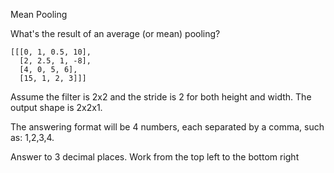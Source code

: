Mean Pooling

What's the result of an average (or mean) pooling?
 ```
[[[0, 1, 0.5, 10],
   [2, 2.5, 1, -8],
   [4, 0, 5, 6],
   [15, 1, 2, 3]]]
 ```
Assume the filter is 2x2 and the stride is 2 for both height and width. The output shape is 2x2x1.

The answering format will be 4 numbers, each separated by a comma, such as: 1,2,3,4.

Answer to 3 decimal places. Work from the top left to the bottom right
